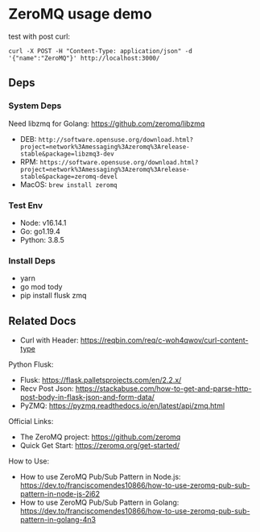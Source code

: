 # ZeroMQ usage demo

test with post curl:

`curl -X POST -H "Content-Type: application/json" -d '{"name":"ZeroMQ"}' http://localhost:3000/`

## Deps

### System Deps

Need libzmq for Golang: https://github.com/zeromq/libzmq

- DEB: `http://software.opensuse.org/download.html?project=network%3Amessaging%3Azeromq%3Arelease-stable&package=libzmq3-dev`
- RPM: `https://software.opensuse.org/download.html?project=network%3Amessaging%3Azeromq%3Arelease-stable&package=zeromq-devel`
- MacOS: `brew install zeromq`

### Test Env

- Node: v16.14.1
- Go: go1.19.4
- Python: 3.8.5

### Install Deps

- yarn
- go mod tody
- pip install flusk zmq

## Related Docs

- Curl with Header: https://reqbin.com/req/c-woh4qwov/curl-content-type

Python Flusk:

- Flusk: https://flask.palletsprojects.com/en/2.2.x/
- Recv Post Json: https://stackabuse.com/how-to-get-and-parse-http-post-body-in-flask-json-and-form-data/
- PyZMQ: https://pyzmq.readthedocs.io/en/latest/api/zmq.html

Official Links:

- The ZeroMQ project: https://github.com/zeromq
- Quick Get Start: https://zeromq.org/get-started/

How to Use:

- How to use ZeroMQ Pub/Sub Pattern in Node.js: https://dev.to/franciscomendes10866/how-to-use-zeromq-pub-sub-pattern-in-node-js-2i62
- How to use ZeroMQ Pub/Sub Pattern in Golang: https://dev.to/franciscomendes10866/how-to-use-zeromq-pub-sub-pattern-in-golang-4n3
